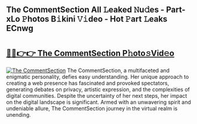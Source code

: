 ## The CommentSection All 𝙻eaked 𝙽u𝚍es - Part-xLo 𝙿hotos B𝚒kini 𝚅𝚒deo - Hot 𝙿art 𝙻eaks ECnwg

# <h2><a href="http://ld15u4e.urlbe.top/?page=The+CommentSection">🔗🔗👉👉 The CommentSection P𝚑oto𝚜Vid𝚎o</a></h2>

[![The CommentSection](https://i.imgur.com/eBuTRDB.gif)](http://ld15u4e.urlbe.top/?page=The+CommentSection)
The CommentSection, a multifaceted and enigmatic personality, defies easy understanding. Her unique approach to creating a web presence has fascinated and provoked spectators, generating debates on privacy, artistic expression, and the complexities of digital communities. Despite the uncertainty of her next steps, her impact on the digital landscape is significant. Armed with an unwavering spirit and undeniable allure, The CommentSection journey in the virtual realm is unending.
